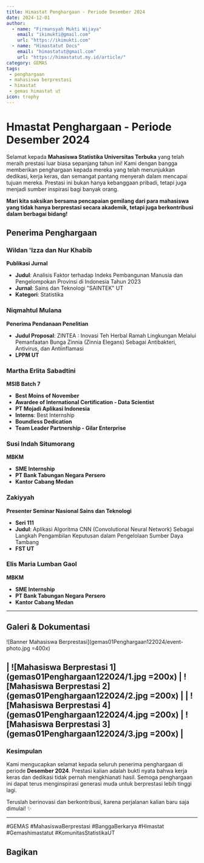 ```yaml
--- 
title: Himastat Penghargaan - Periode Desember 2024
date: 2024-12-01
author:
  - name: "Firmansyah Mukti Wijaya"
    email: "ikimukti@gmail.com"
    url: "https://ikimukti.com"
  - name: "Himastatut Docs"
    email: "himastatut@gmail.com"
    url: "https://himastatut.my.id/article/"
category: GEMAS
tags: 
 - penghargaan
 - mahasiswa berprestasi
 - himastat
 - gemas himastat ut
icon: trophy
--- 
```


# Hmastat Penghargaan - Periode Desember 2024

Selamat kepada **Mahasiswa Statistika Universitas Terbuka** yang telah meraih prestasi luar biasa sepanjang tahun ini! Kami dengan bangga memberikan penghargaan kepada mereka yang telah menunjukkan dedikasi, kerja keras, dan semangat pantang menyerah dalam mencapai tujuan mereka. Prestasi ini bukan hanya kebanggaan pribadi, tetapi juga menjadi sumber inspirasi bagi banyak orang.

**Mari kita saksikan bersama pencapaian gemilang dari para mahasiswa yang tidak hanya berprestasi secara akademik, tetapi juga berkontribusi dalam berbagai bidang!**



## Penerima Penghargaan

### Wildan 'Izza dan Nur Khabib
**Publikasi Jurnal**
- **Judul**: Analisis Faktor terhadap Indeks Pembangunan Manusia dan Pengelompokan Provinsi di Indonesia Tahun 2023
- **Jurnal**: Sains dan Teknologi "SAINTEK" UT
- **Kategori**: Statistika

### Niqmahtul Mulana
**Penerima Pendanaan Penelitian**
- **Judul Proposal**: ZINTEA : Inovasi Teh Herbal Ramah Lingkungan Melalui Pemanfaatan Bunga Zinnia (Zinnia Elegans) Sebagai Antibakteri, Antivirus, dan Antiinflamasi
- **LPPM UT**

### Martha Erlita Sabadtini
**MSIB Batch 7**
- **Best Moins of November**
- **Awardee of International Certification - Data Scientist** 
- **PT Mojadi Aplikasi Indonesia**
- **Interns**: Best Internship
- **Boundless Dedication**
- **Team Leader Partnership - Gilar Enterprise**

### Susi Indah Situmorang
**MBKM**
- **SME Internship**
- **PT Bank Tabungan Negara Persero**  
- **Kantor Cabang Medan**

### Zakiyyah
**Presenter Seminar Nasional Sains dan Teknologi**
- **Seri 111**
- **Judul**: Aplikasi Algoritma CNN (Convolutional Neural Network) Sebagai Langkah Pengambilan Keputusan dalam Pengelolaan Sumber Daya Tambang
- **FST UT**

### Elis Maria Lumban Gaol
**MBKM**
- **SME Internship**
- **PT Bank Tabungan Negara Persero**  
- **Kantor Cabang Medan**

--- 

## Galeri & Dokumentasi

![Banner Mahasiswa Berprestasi](gemas01Penghargaan122024/event-photo.jpg =400x)

| ![Mahasiswa Berprestasi 1](gemas01Penghargaan122024/1.jpg =200x) | ![Mahasiswa Berprestasi 2](gemas01Penghargaan122024/2.jpg =200x) |
| ![Mahasiswa Berprestasi 4](gemas01Penghargaan122024/4.jpg =200x)  | ![Mahasiswa Berprestasi 3](gemas01Penghargaan122024/3.jpg =200x) |
--- 

### Kesimpulan

Kami mengucapkan selamat kepada seluruh penerima penghargaan di periode **Desember 2024**. Prestasi kalian adalah bukti nyata bahwa kerja keras dan dedikasi tidak pernah mengkhianati hasil. Semoga penghargaan ini dapat terus menginspirasi generasi muda untuk berprestasi lebih tinggi lagi.

Teruslah berinovasi dan berkontribusi, karena perjalanan kalian baru saja dimulai! ✨

--- 

#GEMAS #MahasiswaBerprestasi #BanggaBerkarya #Himastat #Gemashimastatut #KomunitasStatistikaUT


## Bagikan
<Share colorful />
<GitContributors />
<GitChangelog />